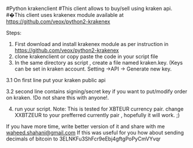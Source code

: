#Python krakenclient
#This client allows to buy/sell using kraken api.
#�This client uses krakenex module available at https://github.com/veox/python2-krakenex

Steps:
1. First download and install krakenex module as per instruction in https://github.com/veox/python2-krakenex
2. clone krakenclient or copy paste the code in your script file
3. In the same directory as script , create a file named kraken.key. (Keys can be set in kraken account. Setting ->API -> Generate new key. 

  3.1 On first line put your kraken public api
  
  3.2 second line contains signing/secret key if you want to put/modify order on kraken. !Do  not share this with anyone!. 

4. run your script.
Note: This is tested for XBTEUR currency pair. change XXBTZEUR to your prefferred currently pair , hopefully it will work. ;)


If you have more time, write better version of it and share with me waheed.shahani@gmail.com
If this was useful for you how about sending decimals of bitcoin to 3ELNKFu3ShFcr9eEbj4gftgPoPyCmVYvqr
